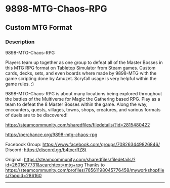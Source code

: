 # 9898-MTG-Chaos-RPG
## Custom MTG Format
### Description
9898-MTG-Chaos-RPG

Players team up together as one group to defeat all of the Master Bosses in this MTG RPG format on Tabletop Simulator from Steam games. Custom cards, decks, sets, and even boards where made by 9898-MTG with the game scripting done by Amuzet. Scryfall usage is very helpful within the game rules. :)

9898-MTG-Chaos-RPG is about many locations being explored throughout the battles of the Multiverse for Magic the Gathering based RPG. Play as a team to defeat the 8 Master Bosses within the game. Along the way, encounters, quests, villages, towns, shops, creatures, and various formats of duels are to be discovered!

https://steamcommunity.com/sharedfiles/filedetails/?id=2815480422

https://perchance.org/9898-mtg-chaos-rpg


Facebook Group: https://www.facebook.com/groups/708263449826846/
Discord: https://discord.gg/b4txcrRZ8t

Original: https://steamcommunity.com/sharedfiles/filedetails/?id=2601677731&searchtext=mtg+rpg
Thanks to https://steamcommunity.com/profiles/76561198045776458/myworkshopfiles/?appid=286160


<hr
https://message.style/app/editor/share/CdUO7zot>